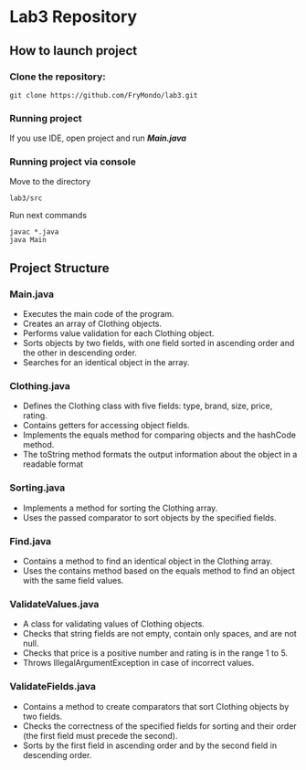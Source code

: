 # Lab3 Repository
## How to launch project
### Clone the repository:
```
git clone https://github.com/FryMondo/lab3.git
```
### Running project
If you use IDE, open project and run ***Main.java***
### Running project via console
Move to the directory
```
lab3/src
```
Run next commands
```
javac *.java
java Main
```
## Project Structure
### Main.java
- Executes the main code of the program.
- Creates an array of Clothing objects.
- Performs value validation for each Clothing object.
- Sorts objects by two fields, with one field sorted in ascending order and the other in descending order.
- Searches for an identical object in the array.
### Clothing.java
- Defines the Clothing class with five fields: type, brand, size, price, rating.
- Contains getters for accessing object fields.
- Implements the equals method for comparing objects and the hashCode method.
- The toString method formats the output information about the object in a readable format
### Sorting.java
- Implements a method for sorting the Clothing array.
- Uses the passed comparator to sort objects by the specified fields.
### Find.java
- Contains a method to find an identical object in the Clothing array.
- Uses the contains method based on the equals method to find an object with the same field values.
### ValidateValues.java
- A class for validating values ​​of Clothing objects.
- Checks that string fields are not empty, contain only spaces, and are not null.
- Checks that price is a positive number and rating is in the range 1 to 5.
- Throws IllegalArgumentException in case of incorrect values.
### ValidateFields.java
- Contains a method to create comparators that sort Clothing objects by two fields.
- Checks the correctness of the specified fields for sorting and their order (the first field must precede the second).
- Sorts by the first field in ascending order and by the second field in descending order.
